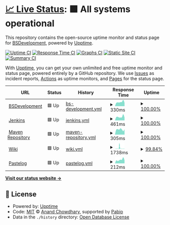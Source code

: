 # [📈 Live Status](https://BSDevelopers.github.io/uptime): <!--live status--> **🟩 All systems operational**

This repository contains the open-source uptime monitor and status page for [BSDevelopment](https://BSDevelopers.github.io/uptime), powered by [Upptime](https://github.com/upptime/upptime).

[![Uptime CI](https://github.com/BSDevelopers/uptime/workflows/Uptime%20CI/badge.svg)](https://github.com/BSDevelopers/uptime/actions?query=workflow%3A%22Uptime+CI%22)
[![Response Time CI](https://github.com/BSDevelopers/uptime/workflows/Response%20Time%20CI/badge.svg)](https://github.com/BSDevelopers/uptime/actions?query=workflow%3A%22Response+Time+CI%22)
[![Graphs CI](https://github.com/BSDevelopers/uptime/workflows/Graphs%20CI/badge.svg)](https://github.com/BSDevelopers/uptime/actions?query=workflow%3A%22Graphs+CI%22)
[![Static Site CI](https://github.com/BSDevelopers/uptime/workflows/Static%20Site%20CI/badge.svg)](https://github.com/BSDevelopers/uptime/actions?query=workflow%3A%22Static+Site+CI%22)
[![Summary CI](https://github.com/BSDevelopers/uptime/workflows/Summary%20CI/badge.svg)](https://github.com/BSDevelopers/uptime/actions?query=workflow%3A%22Summary+CI%22)

With [Upptime](https://upptime.js.org), you can get your own unlimited and free uptime monitor and status page, powered entirely by a GitHub repository. We use [Issues](https://github.com/BSDevelopers/uptime/issues) as incident reports, [Actions](https://github.com/BSDevelopers/uptime/actions) as uptime monitors, and [Pages](https://BSDevelopers.github.io/uptime) for the status page.

<!--start: status pages-->
<!-- This summary is generated by Upptime (https://github.com/upptime/upptime) -->
<!-- Do not edit this manually, your changes will be overwritten -->
<!-- prettier-ignore -->
| URL | Status | History | Response Time | Uptime |
| --- | ------ | ------- | ------------- | ------ |
| <img alt="" src="https://icons.duckduckgo.com/ip3/bsdevelopment.org.ico" height="13"> [BSDevelopment](https://bsdevelopment.org) | 🟩 Up | [bs-development.yml](https://github.com/BSDevelopers/uptime/commits/HEAD/history/bs-development.yml) | <details><summary><img alt="Response time graph" src="./graphs/bs-development/response-time-week.png" height="20"> 330ms</summary><br><a href="https://status.bsdevelopment.org/history/bs-development"><img alt="Response time 339" src="https://img.shields.io/endpoint?url=https%3A%2F%2Fraw.githubusercontent.com%2FBSDevelopers%2Fuptime%2FHEAD%2Fapi%2Fbs-development%2Fresponse-time.json"></a><br><a href="https://status.bsdevelopment.org/history/bs-development"><img alt="24-hour response time 340" src="https://img.shields.io/endpoint?url=https%3A%2F%2Fraw.githubusercontent.com%2FBSDevelopers%2Fuptime%2FHEAD%2Fapi%2Fbs-development%2Fresponse-time-day.json"></a><br><a href="https://status.bsdevelopment.org/history/bs-development"><img alt="7-day response time 330" src="https://img.shields.io/endpoint?url=https%3A%2F%2Fraw.githubusercontent.com%2FBSDevelopers%2Fuptime%2FHEAD%2Fapi%2Fbs-development%2Fresponse-time-week.json"></a><br><a href="https://status.bsdevelopment.org/history/bs-development"><img alt="30-day response time 370" src="https://img.shields.io/endpoint?url=https%3A%2F%2Fraw.githubusercontent.com%2FBSDevelopers%2Fuptime%2FHEAD%2Fapi%2Fbs-development%2Fresponse-time-month.json"></a><br><a href="https://status.bsdevelopment.org/history/bs-development"><img alt="1-year response time 339" src="https://img.shields.io/endpoint?url=https%3A%2F%2Fraw.githubusercontent.com%2FBSDevelopers%2Fuptime%2FHEAD%2Fapi%2Fbs-development%2Fresponse-time-year.json"></a></details> | <details><summary><a href="https://status.bsdevelopment.org/history/bs-development">100.00%</a></summary><a href="https://status.bsdevelopment.org/history/bs-development"><img alt="All-time uptime 100.00%" src="https://img.shields.io/endpoint?url=https%3A%2F%2Fraw.githubusercontent.com%2FBSDevelopers%2Fuptime%2FHEAD%2Fapi%2Fbs-development%2Fuptime.json"></a><br><a href="https://status.bsdevelopment.org/history/bs-development"><img alt="24-hour uptime 100.00%" src="https://img.shields.io/endpoint?url=https%3A%2F%2Fraw.githubusercontent.com%2FBSDevelopers%2Fuptime%2FHEAD%2Fapi%2Fbs-development%2Fuptime-day.json"></a><br><a href="https://status.bsdevelopment.org/history/bs-development"><img alt="7-day uptime 100.00%" src="https://img.shields.io/endpoint?url=https%3A%2F%2Fraw.githubusercontent.com%2FBSDevelopers%2Fuptime%2FHEAD%2Fapi%2Fbs-development%2Fuptime-week.json"></a><br><a href="https://status.bsdevelopment.org/history/bs-development"><img alt="30-day uptime 100.00%" src="https://img.shields.io/endpoint?url=https%3A%2F%2Fraw.githubusercontent.com%2FBSDevelopers%2Fuptime%2FHEAD%2Fapi%2Fbs-development%2Fuptime-month.json"></a><br><a href="https://status.bsdevelopment.org/history/bs-development"><img alt="1-year uptime 100.00%" src="https://img.shields.io/endpoint?url=https%3A%2F%2Fraw.githubusercontent.com%2FBSDevelopers%2Fuptime%2FHEAD%2Fapi%2Fbs-development%2Fuptime-year.json"></a></details>
| <img alt="" src="https://icons.duckduckgo.com/ip3/ci.bsdevelopment.org.ico" height="13"> [Jenkins](https://ci.bsdevelopment.org) | 🟩 Up | [jenkins.yml](https://github.com/BSDevelopers/uptime/commits/HEAD/history/jenkins.yml) | <details><summary><img alt="Response time graph" src="./graphs/jenkins/response-time-week.png" height="20"> 461ms</summary><br><a href="https://status.bsdevelopment.org/history/jenkins"><img alt="Response time 507" src="https://img.shields.io/endpoint?url=https%3A%2F%2Fraw.githubusercontent.com%2FBSDevelopers%2Fuptime%2FHEAD%2Fapi%2Fjenkins%2Fresponse-time.json"></a><br><a href="https://status.bsdevelopment.org/history/jenkins"><img alt="24-hour response time 274" src="https://img.shields.io/endpoint?url=https%3A%2F%2Fraw.githubusercontent.com%2FBSDevelopers%2Fuptime%2FHEAD%2Fapi%2Fjenkins%2Fresponse-time-day.json"></a><br><a href="https://status.bsdevelopment.org/history/jenkins"><img alt="7-day response time 461" src="https://img.shields.io/endpoint?url=https%3A%2F%2Fraw.githubusercontent.com%2FBSDevelopers%2Fuptime%2FHEAD%2Fapi%2Fjenkins%2Fresponse-time-week.json"></a><br><a href="https://status.bsdevelopment.org/history/jenkins"><img alt="30-day response time 1089" src="https://img.shields.io/endpoint?url=https%3A%2F%2Fraw.githubusercontent.com%2FBSDevelopers%2Fuptime%2FHEAD%2Fapi%2Fjenkins%2Fresponse-time-month.json"></a><br><a href="https://status.bsdevelopment.org/history/jenkins"><img alt="1-year response time 507" src="https://img.shields.io/endpoint?url=https%3A%2F%2Fraw.githubusercontent.com%2FBSDevelopers%2Fuptime%2FHEAD%2Fapi%2Fjenkins%2Fresponse-time-year.json"></a></details> | <details><summary><a href="https://status.bsdevelopment.org/history/jenkins">100.00%</a></summary><a href="https://status.bsdevelopment.org/history/jenkins"><img alt="All-time uptime 99.88%" src="https://img.shields.io/endpoint?url=https%3A%2F%2Fraw.githubusercontent.com%2FBSDevelopers%2Fuptime%2FHEAD%2Fapi%2Fjenkins%2Fuptime.json"></a><br><a href="https://status.bsdevelopment.org/history/jenkins"><img alt="24-hour uptime 100.00%" src="https://img.shields.io/endpoint?url=https%3A%2F%2Fraw.githubusercontent.com%2FBSDevelopers%2Fuptime%2FHEAD%2Fapi%2Fjenkins%2Fuptime-day.json"></a><br><a href="https://status.bsdevelopment.org/history/jenkins"><img alt="7-day uptime 100.00%" src="https://img.shields.io/endpoint?url=https%3A%2F%2Fraw.githubusercontent.com%2FBSDevelopers%2Fuptime%2FHEAD%2Fapi%2Fjenkins%2Fuptime-week.json"></a><br><a href="https://status.bsdevelopment.org/history/jenkins"><img alt="30-day uptime 99.87%" src="https://img.shields.io/endpoint?url=https%3A%2F%2Fraw.githubusercontent.com%2FBSDevelopers%2Fuptime%2FHEAD%2Fapi%2Fjenkins%2Fuptime-month.json"></a><br><a href="https://status.bsdevelopment.org/history/jenkins"><img alt="1-year uptime 99.88%" src="https://img.shields.io/endpoint?url=https%3A%2F%2Fraw.githubusercontent.com%2FBSDevelopers%2Fuptime%2FHEAD%2Fapi%2Fjenkins%2Fuptime-year.json"></a></details>
| <img alt="" src="https://icons.duckduckgo.com/ip3/repo.bsdevelopment.org.ico" height="13"> [Maven Repository](https://repo.bsdevelopment.org) | 🟩 Up | [maven-repository.yml](https://github.com/BSDevelopers/uptime/commits/HEAD/history/maven-repository.yml) | <details><summary><img alt="Response time graph" src="./graphs/maven-repository/response-time-week.png" height="20"> 305ms</summary><br><a href="https://status.bsdevelopment.org/history/maven-repository"><img alt="Response time 279" src="https://img.shields.io/endpoint?url=https%3A%2F%2Fraw.githubusercontent.com%2FBSDevelopers%2Fuptime%2FHEAD%2Fapi%2Fmaven-repository%2Fresponse-time.json"></a><br><a href="https://status.bsdevelopment.org/history/maven-repository"><img alt="24-hour response time 223" src="https://img.shields.io/endpoint?url=https%3A%2F%2Fraw.githubusercontent.com%2FBSDevelopers%2Fuptime%2FHEAD%2Fapi%2Fmaven-repository%2Fresponse-time-day.json"></a><br><a href="https://status.bsdevelopment.org/history/maven-repository"><img alt="7-day response time 305" src="https://img.shields.io/endpoint?url=https%3A%2F%2Fraw.githubusercontent.com%2FBSDevelopers%2Fuptime%2FHEAD%2Fapi%2Fmaven-repository%2Fresponse-time-week.json"></a><br><a href="https://status.bsdevelopment.org/history/maven-repository"><img alt="30-day response time 403" src="https://img.shields.io/endpoint?url=https%3A%2F%2Fraw.githubusercontent.com%2FBSDevelopers%2Fuptime%2FHEAD%2Fapi%2Fmaven-repository%2Fresponse-time-month.json"></a><br><a href="https://status.bsdevelopment.org/history/maven-repository"><img alt="1-year response time 279" src="https://img.shields.io/endpoint?url=https%3A%2F%2Fraw.githubusercontent.com%2FBSDevelopers%2Fuptime%2FHEAD%2Fapi%2Fmaven-repository%2Fresponse-time-year.json"></a></details> | <details><summary><a href="https://status.bsdevelopment.org/history/maven-repository">100.00%</a></summary><a href="https://status.bsdevelopment.org/history/maven-repository"><img alt="All-time uptime 99.98%" src="https://img.shields.io/endpoint?url=https%3A%2F%2Fraw.githubusercontent.com%2FBSDevelopers%2Fuptime%2FHEAD%2Fapi%2Fmaven-repository%2Fuptime.json"></a><br><a href="https://status.bsdevelopment.org/history/maven-repository"><img alt="24-hour uptime 100.00%" src="https://img.shields.io/endpoint?url=https%3A%2F%2Fraw.githubusercontent.com%2FBSDevelopers%2Fuptime%2FHEAD%2Fapi%2Fmaven-repository%2Fuptime-day.json"></a><br><a href="https://status.bsdevelopment.org/history/maven-repository"><img alt="7-day uptime 100.00%" src="https://img.shields.io/endpoint?url=https%3A%2F%2Fraw.githubusercontent.com%2FBSDevelopers%2Fuptime%2FHEAD%2Fapi%2Fmaven-repository%2Fuptime-week.json"></a><br><a href="https://status.bsdevelopment.org/history/maven-repository"><img alt="30-day uptime 100.00%" src="https://img.shields.io/endpoint?url=https%3A%2F%2Fraw.githubusercontent.com%2FBSDevelopers%2Fuptime%2FHEAD%2Fapi%2Fmaven-repository%2Fuptime-month.json"></a><br><a href="https://status.bsdevelopment.org/history/maven-repository"><img alt="1-year uptime 99.98%" src="https://img.shields.io/endpoint?url=https%3A%2F%2Fraw.githubusercontent.com%2FBSDevelopers%2Fuptime%2FHEAD%2Fapi%2Fmaven-repository%2Fuptime-year.json"></a></details>
| <img alt="" src="https://icons.duckduckgo.com/ip3/wiki.bsdevelopment.org.ico" height="13"> [Wiki](https://wiki.bsdevelopment.org) | 🟩 Up | [wiki.yml](https://github.com/BSDevelopers/uptime/commits/HEAD/history/wiki.yml) | <details><summary><img alt="Response time graph" src="./graphs/wiki/response-time-week.png" height="20"> 1738ms</summary><br><a href="https://status.bsdevelopment.org/history/wiki"><img alt="Response time 483" src="https://img.shields.io/endpoint?url=https%3A%2F%2Fraw.githubusercontent.com%2FBSDevelopers%2Fuptime%2FHEAD%2Fapi%2Fwiki%2Fresponse-time.json"></a><br><a href="https://status.bsdevelopment.org/history/wiki"><img alt="24-hour response time 284" src="https://img.shields.io/endpoint?url=https%3A%2F%2Fraw.githubusercontent.com%2FBSDevelopers%2Fuptime%2FHEAD%2Fapi%2Fwiki%2Fresponse-time-day.json"></a><br><a href="https://status.bsdevelopment.org/history/wiki"><img alt="7-day response time 1738" src="https://img.shields.io/endpoint?url=https%3A%2F%2Fraw.githubusercontent.com%2FBSDevelopers%2Fuptime%2FHEAD%2Fapi%2Fwiki%2Fresponse-time-week.json"></a><br><a href="https://status.bsdevelopment.org/history/wiki"><img alt="30-day response time 886" src="https://img.shields.io/endpoint?url=https%3A%2F%2Fraw.githubusercontent.com%2FBSDevelopers%2Fuptime%2FHEAD%2Fapi%2Fwiki%2Fresponse-time-month.json"></a><br><a href="https://status.bsdevelopment.org/history/wiki"><img alt="1-year response time 483" src="https://img.shields.io/endpoint?url=https%3A%2F%2Fraw.githubusercontent.com%2FBSDevelopers%2Fuptime%2FHEAD%2Fapi%2Fwiki%2Fresponse-time-year.json"></a></details> | <details><summary><a href="https://status.bsdevelopment.org/history/wiki">99.84%</a></summary><a href="https://status.bsdevelopment.org/history/wiki"><img alt="All-time uptime 99.98%" src="https://img.shields.io/endpoint?url=https%3A%2F%2Fraw.githubusercontent.com%2FBSDevelopers%2Fuptime%2FHEAD%2Fapi%2Fwiki%2Fuptime.json"></a><br><a href="https://status.bsdevelopment.org/history/wiki"><img alt="24-hour uptime 100.00%" src="https://img.shields.io/endpoint?url=https%3A%2F%2Fraw.githubusercontent.com%2FBSDevelopers%2Fuptime%2FHEAD%2Fapi%2Fwiki%2Fuptime-day.json"></a><br><a href="https://status.bsdevelopment.org/history/wiki"><img alt="7-day uptime 99.84%" src="https://img.shields.io/endpoint?url=https%3A%2F%2Fraw.githubusercontent.com%2FBSDevelopers%2Fuptime%2FHEAD%2Fapi%2Fwiki%2Fuptime-week.json"></a><br><a href="https://status.bsdevelopment.org/history/wiki"><img alt="30-day uptime 99.93%" src="https://img.shields.io/endpoint?url=https%3A%2F%2Fraw.githubusercontent.com%2FBSDevelopers%2Fuptime%2FHEAD%2Fapi%2Fwiki%2Fuptime-month.json"></a><br><a href="https://status.bsdevelopment.org/history/wiki"><img alt="1-year uptime 99.98%" src="https://img.shields.io/endpoint?url=https%3A%2F%2Fraw.githubusercontent.com%2FBSDevelopers%2Fuptime%2FHEAD%2Fapi%2Fwiki%2Fuptime-year.json"></a></details>
| <img alt="" src="https://icons.duckduckgo.com/ip3/www.pastelog.us.ico" height="13"> [Pastelog](https://www.pastelog.us) | 🟩 Up | [pastelog.yml](https://github.com/BSDevelopers/uptime/commits/HEAD/history/pastelog.yml) | <details><summary><img alt="Response time graph" src="./graphs/pastelog/response-time-week.png" height="20"> 212ms</summary><br><a href="https://status.bsdevelopment.org/history/pastelog"><img alt="Response time 284" src="https://img.shields.io/endpoint?url=https%3A%2F%2Fraw.githubusercontent.com%2FBSDevelopers%2Fuptime%2FHEAD%2Fapi%2Fpastelog%2Fresponse-time.json"></a><br><a href="https://status.bsdevelopment.org/history/pastelog"><img alt="24-hour response time 308" src="https://img.shields.io/endpoint?url=https%3A%2F%2Fraw.githubusercontent.com%2FBSDevelopers%2Fuptime%2FHEAD%2Fapi%2Fpastelog%2Fresponse-time-day.json"></a><br><a href="https://status.bsdevelopment.org/history/pastelog"><img alt="7-day response time 212" src="https://img.shields.io/endpoint?url=https%3A%2F%2Fraw.githubusercontent.com%2FBSDevelopers%2Fuptime%2FHEAD%2Fapi%2Fpastelog%2Fresponse-time-week.json"></a><br><a href="https://status.bsdevelopment.org/history/pastelog"><img alt="30-day response time 261" src="https://img.shields.io/endpoint?url=https%3A%2F%2Fraw.githubusercontent.com%2FBSDevelopers%2Fuptime%2FHEAD%2Fapi%2Fpastelog%2Fresponse-time-month.json"></a><br><a href="https://status.bsdevelopment.org/history/pastelog"><img alt="1-year response time 284" src="https://img.shields.io/endpoint?url=https%3A%2F%2Fraw.githubusercontent.com%2FBSDevelopers%2Fuptime%2FHEAD%2Fapi%2Fpastelog%2Fresponse-time-year.json"></a></details> | <details><summary><a href="https://status.bsdevelopment.org/history/pastelog">100.00%</a></summary><a href="https://status.bsdevelopment.org/history/pastelog"><img alt="All-time uptime 99.99%" src="https://img.shields.io/endpoint?url=https%3A%2F%2Fraw.githubusercontent.com%2FBSDevelopers%2Fuptime%2FHEAD%2Fapi%2Fpastelog%2Fuptime.json"></a><br><a href="https://status.bsdevelopment.org/history/pastelog"><img alt="24-hour uptime 100.00%" src="https://img.shields.io/endpoint?url=https%3A%2F%2Fraw.githubusercontent.com%2FBSDevelopers%2Fuptime%2FHEAD%2Fapi%2Fpastelog%2Fuptime-day.json"></a><br><a href="https://status.bsdevelopment.org/history/pastelog"><img alt="7-day uptime 100.00%" src="https://img.shields.io/endpoint?url=https%3A%2F%2Fraw.githubusercontent.com%2FBSDevelopers%2Fuptime%2FHEAD%2Fapi%2Fpastelog%2Fuptime-week.json"></a><br><a href="https://status.bsdevelopment.org/history/pastelog"><img alt="30-day uptime 100.00%" src="https://img.shields.io/endpoint?url=https%3A%2F%2Fraw.githubusercontent.com%2FBSDevelopers%2Fuptime%2FHEAD%2Fapi%2Fpastelog%2Fuptime-month.json"></a><br><a href="https://status.bsdevelopment.org/history/pastelog"><img alt="1-year uptime 99.99%" src="https://img.shields.io/endpoint?url=https%3A%2F%2Fraw.githubusercontent.com%2FBSDevelopers%2Fuptime%2FHEAD%2Fapi%2Fpastelog%2Fuptime-year.json"></a></details>

<!--end: status pages-->

[**Visit our status website →**](https://BSDevelopers.github.io/uptime)

## 📄 License

- Powered by: [Upptime](https://github.com/upptime/upptime)
- Code: [MIT](./LICENSE) © [Anand Chowdhary](https://anandchowdhary.com), supported by [Pabio](https://pabio.com)
- Data in the `./history` directory: [Open Database License](https://opendatacommons.org/licenses/odbl/1-0/)
